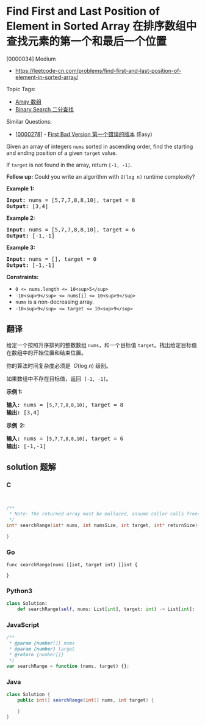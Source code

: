 # Find First and Last Position of Element in Sorted Array 在排序数组中查找元素的第一个和最后一个位置

[0000034] Medium

- https://leetcode-cn.com/problems/find-first-and-last-position-of-element-in-sorted-array/

Topic Tags:

- [Array 数组](https://leetcode-cn.com/tag/array/)
- [Binary Search 二分查找](https://leetcode-cn.com/tag/binary-search/)

Similar Questions:

- [[0000278](https://leetcode-cn.com/problems/first-bad-version/)] - [First Bad Version 第一个错误的版本](./0000278.first-bad-version.md) (Easy)

Given an array of integers `nums` sorted in ascending order, find the starting and ending position of a given `target` value.

If `target` is not found in the array, return `[-1, -1]`.

**Follow up:** Could you write an algorithm with `O(log n)` runtime complexity?

**Example 1:**

<pre><strong>Input:</strong> nums = [5,7,7,8,8,10], target = 8
<strong>Output:</strong> [3,4]
</pre>

**Example 2:**

<pre><strong>Input:</strong> nums = [5,7,7,8,8,10], target = 6
<strong>Output:</strong> [-1,-1]
</pre>

**Example 3:**

<pre><strong>Input:</strong> nums = [], target = 0
<strong>Output:</strong> [-1,-1]
</pre>

**Constraints:**

- `0 <= nums.length <= 10<sup>5</sup>`
- `-10<sup>9</sup> <= nums[i] <= 10<sup>9</sup>`
- `nums` is a non-decreasing array.
- `-10<sup>9</sup> <= target <= 10<sup>9</sup>`

## 翻译

给定一个按照升序排列的整数数组 `nums`，和一个目标值 `target`。找出给定目标值在数组中的开始位置和结束位置。

你的算法时间复杂度必须是  *O*(log _n_) 级别。

如果数组中不存在目标值，返回  `[-1, -1]`。

**示例 1:**

<pre><strong>输入:</strong> nums = [<code>5,7,7,8,8,10]</code>, target = 8
<strong>输出:</strong> [3,4]</pre>

**示例  2:**

<pre><strong>输入:</strong> nums = [<code>5,7,7,8,8,10]</code>, target = 6
<strong>输出:</strong> [-1,-1]</pre>

## solution 题解

### C

```c


/**
 * Note: The returned array must be malloced, assume caller calls free().
 */
int* searchRange(int* nums, int numsSize, int target, int* returnSize){

}
```

### Go

```golang
func searchRange(nums []int, target int) []int {

}
```

### Python3

```python
class Solution:
    def searchRange(self, nums: List[int], target: int) -> List[int]:
```

### JavaScript

```javascript
/**
 * @param {number[]} nums
 * @param {number} target
 * @return {number[]}
 */
var searchRange = function (nums, target) {};
```

### Java

```java
class Solution {
    public int[] searchRange(int[] nums, int target) {

    }
}
```
